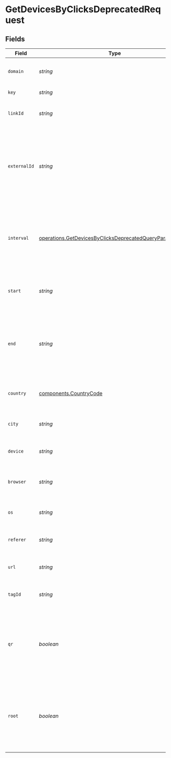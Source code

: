 # GetDevicesByClicksDeprecatedRequest


## Fields

| Field                                                                                                                                  | Type                                                                                                                                   | Required                                                                                                                               | Description                                                                                                                            |
| -------------------------------------------------------------------------------------------------------------------------------------- | -------------------------------------------------------------------------------------------------------------------------------------- | -------------------------------------------------------------------------------------------------------------------------------------- | -------------------------------------------------------------------------------------------------------------------------------------- |
| `domain`                                                                                                                               | *string*                                                                                                                               | :heavy_minus_sign:                                                                                                                     | The domain to filter analytics for.                                                                                                    |
| `key`                                                                                                                                  | *string*                                                                                                                               | :heavy_minus_sign:                                                                                                                     | The short link slug.                                                                                                                   |
| `linkId`                                                                                                                               | *string*                                                                                                                               | :heavy_minus_sign:                                                                                                                     | The unique ID of the short link on Dub.                                                                                                |
| `externalId`                                                                                                                           | *string*                                                                                                                               | :heavy_minus_sign:                                                                                                                     | This is the ID of the link in the your database. Must be prefixed with 'ext_' when passed as a query parameter.                        |
| `interval`                                                                                                                             | [operations.GetDevicesByClicksDeprecatedQueryParamInterval](../../models/operations/getdevicesbyclicksdeprecatedqueryparaminterval.md) | :heavy_minus_sign:                                                                                                                     | The interval to retrieve analytics for. Takes precedence over start and end. If undefined, defaults to 24h.                            |
| `start`                                                                                                                                | *string*                                                                                                                               | :heavy_minus_sign:                                                                                                                     | The start date and time when to retrieve analytics from.                                                                               |
| `end`                                                                                                                                  | *string*                                                                                                                               | :heavy_minus_sign:                                                                                                                     | The end date and time when to retrieve analytics from. If not provided, defaults to the current date.                                  |
| `country`                                                                                                                              | [components.CountryCode](../../models/components/countrycode.md)                                                                       | :heavy_minus_sign:                                                                                                                     | The country to retrieve analytics for.                                                                                                 |
| `city`                                                                                                                                 | *string*                                                                                                                               | :heavy_minus_sign:                                                                                                                     | The city to retrieve analytics for.                                                                                                    |
| `device`                                                                                                                               | *string*                                                                                                                               | :heavy_minus_sign:                                                                                                                     | The device to retrieve analytics for.                                                                                                  |
| `browser`                                                                                                                              | *string*                                                                                                                               | :heavy_minus_sign:                                                                                                                     | The browser to retrieve analytics for.                                                                                                 |
| `os`                                                                                                                                   | *string*                                                                                                                               | :heavy_minus_sign:                                                                                                                     | The OS to retrieve analytics for.                                                                                                      |
| `referer`                                                                                                                              | *string*                                                                                                                               | :heavy_minus_sign:                                                                                                                     | The referer to retrieve analytics for.                                                                                                 |
| `url`                                                                                                                                  | *string*                                                                                                                               | :heavy_minus_sign:                                                                                                                     | The URL to retrieve analytics for.                                                                                                     |
| `tagId`                                                                                                                                | *string*                                                                                                                               | :heavy_minus_sign:                                                                                                                     | The tag ID to retrieve analytics for.                                                                                                  |
| `qr`                                                                                                                                   | *boolean*                                                                                                                              | :heavy_minus_sign:                                                                                                                     | Filter for QR code scans. If true, filter for QR codes only. If false, filter for links only. If undefined, return both.               |
| `root`                                                                                                                                 | *boolean*                                                                                                                              | :heavy_minus_sign:                                                                                                                     | Filter for root domains. If true, filter for domains only. If false, filter for links only. If undefined, return both.                 |